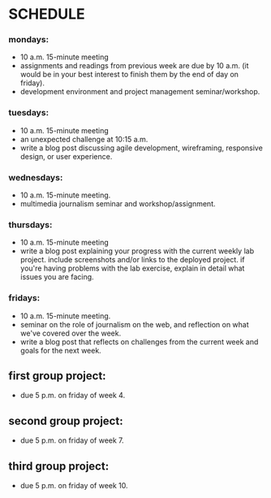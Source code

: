 # SCHEDULE

### mondays:
- 10 a.m. 15-minute meeting
- assignments and readings from previous week are due by 10 a.m. (it would be in your best interest to finish them by the end of day on friday).
- development environment and project management seminar/workshop.


### tuesdays:
- 10 a.m. 15-minute meeting
- an unexpected challenge at 10:15 a.m.
- write a blog post discussing agile development, wireframing, responsive design, or user experience.


### wednesdays:
- 10 a.m. 15-minute meeting.
- multimedia journalism seminar and workshop/assignment.


### thursdays:
- 10 a.m. 15-minute meeting
- write a blog post explaining your progress with the current weekly lab project. include screenshots and/or links to the deployed project. if you're having problems with the lab exercise, explain in detail what issues you are facing.


### fridays:
- 10 a.m. 15-minute meeting.
- seminar on the role of journalism on the web, and reflection on what we've covered over the week.
- write a blog post that reflects on challenges from the current week and goals for the next week.



## first group project:
- due 5 p.m. on friday of week 4.


## second group project:
- due 5 p.m. on friday of week 7.

## third group project:
- due 5 p.m. on friday of week 10.
